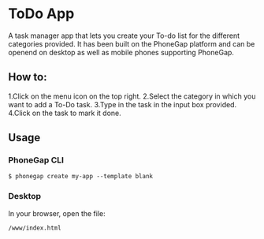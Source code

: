 # ToDo App
A task manager app that lets you create your To-do list for the different categories provided. It has been built on the PhoneGap platform and can be openend on desktop as well as mobile phones supporting PhoneGap.

## How to:
1.Click on the menu icon on the top right. 
2.Select the category in which you want to add a To-Do task.
3.Type in the task in the input box provided.
4.Click on the task to mark it done.

## Usage

### PhoneGap CLI

    $ phonegap create my-app --template blank

### Desktop

In your browser, open the file:

    /www/index.html

